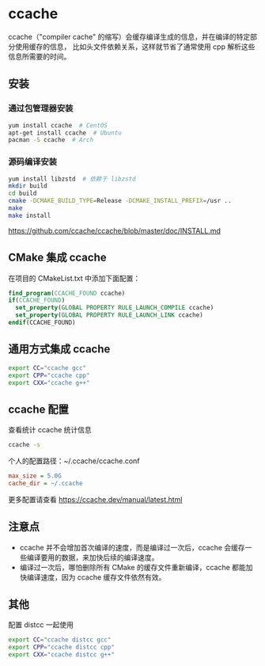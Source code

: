 # ccache

ccache（"compiler cache" 的缩写）会缓存编译生成的信息，并在编译的特定部分使用缓存的信息， 比如头文件依赖关系，这样就节省了通常使用 cpp 解析这些信息所需要的时间。

## 安装

### 通过包管理器安装

```bash
yum install ccache  # CentOS
apt-get install ccache  # Ubuntu
pacman -S ccache  # Arch
```

### 源码编译安装

```bash
yum install libzstd  # 依赖于 libzstd
mkdir build
cd build
cmake -DCMAKE_BUILD_TYPE=Release -DCMAKE_INSTALL_PREFIX=/usr ..
make
make install
```

<https://github.com/ccache/ccache/blob/master/doc/INSTALL.md>

## CMake 集成 ccache

在项目的 CMakeList.txt 中添加下面配置：

```cmake
find_program(CCACHE_FOUND ccache)
if(CCACHE_FOUND)
  set_property(GLOBAL PROPERTY RULE_LAUNCH_COMPILE ccache)
  set_property(GLOBAL PROPERTY RULE_LAUNCH_LINK ccache)
endif(CCACHE_FOUND)
```

## 通用方式集成 ccache

```bash
export CC="ccache gcc"
export CPP="ccache cpp"
export CXX="ccache g++"
```

## ccache 配置

查看统计 ccache 统计信息

```bash
ccache -s
```

个人的配置路径：~/.ccache/ccache.conf

```cfg
max_size = 5.0G
cache_dir = ~/.ccache
```

更多配置请查看 <https://ccache.dev/manual/latest.html>

## 注意点

* ccache 并不会增加首次编译的速度，而是编译过一次后，ccache 会缓存一些编译要用的数据，来加快后续的编译速度。
* 编译过一次后，哪怕删除所有 CMake 的缓存文件重新编译，ccache 都能加快编译速度，因为 ccache 缓存文件依然有效。

## 其他

配置 distcc 一起使用

```bash
export CC="ccache distcc gcc"
export CPP="ccache distcc cpp"
export CXX="ccache distcc g++"
```
